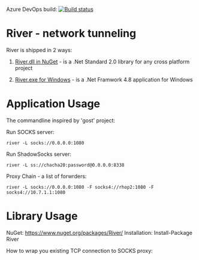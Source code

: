 Azure DevOps build:
[![Build status](https://dev.azure.com/xkit/River/_apis/build/status/River%20CI?branchName=develop)](https://dev.azure.com/xkit/River)

# River - network tunneling
River is shipped in 2 ways:

1) [River.dll in NuGet](https://www.nuget.org/packages/River/) - is a .Net Standard 2.0 library for any cross platform project

2) [River.exe for Windows](https://github.com/ginuerzh/gost/releases) - is a .Net Framwork 4.8 application for Windows

# Application Usage

The commandline inspired by 'gost' project:

Run SOCKS server:
```
river -L socks://0.0.0.0:1080
```

Run ShadowSocks server:
```
river -L ss://chacha20:password@0.0.0.0:8338
```

Proxy Chain - a list of forwrders:
```
river -L socks://0.0.0.0:1080 -F socks4://rhop2:1080 -F socks4://10.7.1.1:1080 
```

# Library Usage

NuGet: https://www.nuget.org/packages/River/
Installation: Install-Package River

How to wrap you existing TCP connection to SOCKS proxy:

